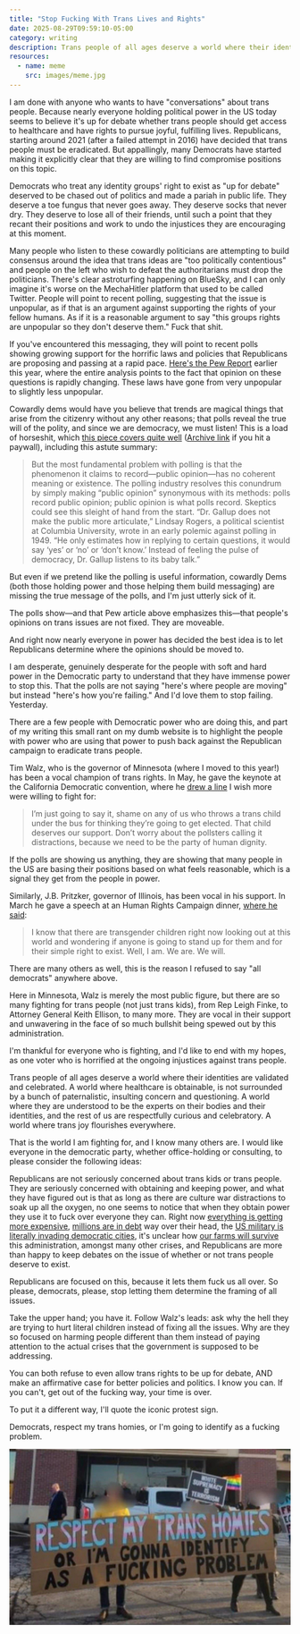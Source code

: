 ```yaml
---
title: "Stop Fucking With Trans Lives and Rights"
date: 2025-08-29T09:59:10-05:00
category: writing
description: Trans people of all ages deserve a world where their identities are validated and celebrated. A world where healthcare is obtainable, is not surrounded by a bunch of paternalistic, insulting concern and questioning. A world where they are understood to be the experts on their bodies and their identities, and the rest of us are respectfully curious and celebratory. A world where trans joy flourishes everywhere. 
resources:
  - name: meme
    src: images/meme.jpg
---
```


I am done with anyone who wants to have "conversations" about trans people. Because nearly everyone holding political power in the US today seems to believe it's up for debate whether trans people should get access to healthcare and have rights to pursue joyful, fulfilling lives. Republicans, starting around 2021 (after a failed attempt in 2016) have decided that trans people must be eradicated. But appallingly, many Democrats have started making it explicitly clear that they are willing to find compromise positions on this topic.

Democrats who treat any identity groups' right to exist as "up for debate" deserved to be chased out of politics and made a pariah in public life. They deserve a toe fungus that never goes away. They deserve socks that never dry. They deserve to lose all of their friends, until such a point that they recant their positions and work to undo the injustices they are encouraging at this moment.

Many people who listen to these cowardly politicians are attempting to build consensus around the idea that trans ideas are "too politically contentious" and people on the left who wish to defeat the authoritarians must drop the politicians. There's clear astroturfing happening on BlueSky, and I can only imagine it's worse on the MechaHitler platform that used to be called Twitter. People will point to recent polling, suggesting that the issue is unpopular, as if that is an argument against supporting the rights of your fellow humans. As if it is a reasonable argument to say "this groups rights are unpopular so they don't deserve them." Fuck that shit.

If you've encountered this messaging, they will point to recent polls showing growing support for the horrific laws and policies that Republicans are proposing and passing at a rapid pace. [Here's the Pew Report](https://www.pewresearch.org/short-reads/2025/02/26/americans-have-grown-more-supportive-of-restrictions-for-trans-people-in-recent-years/) earlier this year, where the entire analysis points to the fact that opinion on these questions is rapidly changing. These laws have gone from very unpopular to slightly less unpopular.

Cowardly dems would have you believe that trends are magical things that arise from the citizenry without any other reasons; that polls reveal the true will of the polity, and since we are democracy, we must listen! This is a load of horseshit, which [this piece covers quite well](https://www.nybooks.com/articles/2024/10/17/the-problems-with-polls-strength-in-numbers-morris/) ([Archive link](https://archive.is/Ohl7X) if you hit a paywall), including this astute summary:

>But the most fundamental problem with polling is that the phenomenon it claims to record—public opinion—has no coherent meaning or existence. The polling industry resolves this conundrum by simply making “public opinion” synonymous with its methods: polls record public opinion; public opinion is what polls record. Skeptics could see this sleight of hand from the start. “Dr. Gallup does not make the public more articulate,” Lindsay Rogers, a political scientist at Columbia University, wrote in an early polemic against polling in 1949. “He only estimates how in replying to certain questions, it would say ‘yes’ or ‘no’ or ‘don’t know.’ Instead of feeling the pulse of democracy, Dr. Gallup listens to its baby talk.”

But even if we pretend like the polling is useful information, cowardly Dems (both those holding power and those helping them build messaging) are missing the true message of the polls, and I'm just utterly sick of it.

The polls show—and that Pew article above emphasizes this—that people's opinions on trans issues are not fixed. They are moveable.

And right now nearly everyone in power has decided the best idea is to let Republicans determine where the opinions should be moved to.

I am desperate, genuinely desperate for the people with soft and hard power in the Democratic party to understand that they have immense power to stop this. That the polls are not saying "here's where people are moving" but instead "here's how you're failing." And I'd love them to stop failing. Yesterday.

There are a few people with Democratic power who are doing this, and part of my writing this small rant on my dumb website is to highlight the people with power who are using that power to push back against the Republican campaign to eradicate trans people.

Tim Walz, who is the governor of Minnesota (where I moved to this year!) has been a vocal champion of trans rights. In May, he gave the keynote at the California Democratic convention, where he [drew a line](https://www.lgbtqnation.com/2025/06/tim-walz-shames-dems-who-have-abandoned-trans-people-we-need-to-be-the-party-of-human-dignity/) I wish more were willing to fight for:

> I’m just going to say it, shame on any of us who throws a trans child under the bus for thinking they’re going to get elected. That child deserves our support. Don’t worry about the pollsters calling it distractions, because we need to be the party of human dignity.

If the polls are showing us anything, they are showing that many people in the US are basing their positions based on what feels reasonable, which is a signal they get from the people in power. 

Similarly, J.B. Pritzker, governor of Illinois, has been vocal in his support. In March he gave a speech at an Human Rights Campaign dinner, [where he said](https://www.advocate.com/news/pritzker-fiery-hrc-speech):

> I know that there are transgender children right now looking out at this world and wondering if anyone is going to stand up for them and for their simple right to exist. Well, I am. We are. We will.

There are many others as well, this is the reason I refused to say "all democrats" anywhere above. 

Here in Minnesota, Walz is merely the most public figure, but there are so many fighting for trans people (not just trans kids), from Rep Leigh Finke, to Attorney General Keith Ellison, to many more. They are vocal in their support and unwavering in the face of so much bullshit being spewed out by this administration.

I'm thankful for everyone who is fighting, and I'd like to end with my hopes, as one voter who is horrified at the ongoing injustices against trans people.

Trans people of all ages deserve a world where their identities are validated and celebrated. A world where healthcare is obtainable, is not surrounded by a bunch of paternalistic, insulting concern and questioning. A world where they are understood to be the experts on their bodies and their identities, and the rest of us are respectfully curious and celebratory. A world where trans joy flourishes everywhere. 

That is the world I am fighting for, and I know many others are. I would like everyone in the democratic party, whether office-holding or consulting, to please consider the following ideas:

Republicans are not seriously concerned about trans kids or trans people. They are seriously concerned with obtaining and keeping power, and what they have figured out is that as long as there are culture war distractions to soak up all the oxygen, no one seems to notice that when they obtain power they use it to fuck over everyone they can. Right now [everything is getting more expensive](https://www.bls.gov/opub/ted/2025/consumer-price-index-rose-2-7-percent-for-the-12-months-ending-june-2025.htm), [millions are in debt](https://www.fool.com/money/research/average-household-debt/) way over their head, the [US military is literally invading democratic cities](https://www.independent.co.uk/news/world/americas/us-politics/trump-national-guard-military-states-cities-b2812837.html), it's unclear how [our farms will survive](https://www.bloomberg.com/news/articles/2025-08-21/us-farmers-facing-double-whammy-of-trade-war-and-bumper-crops) this administration, amongst many other crises, and Republicans are more than happy to keep debates on the issue of whether or not trans people deserve to exist.

Republicans are focused on this, because it lets them fuck us all over. So please, democrats, please, stop letting them determine the framing of all issues. 

Take the upper hand; you have it. Follow Walz's leads: ask why the hell they are trying to hurt literal children instead of fixing all the issues. Why are they so focused on harming people different than them instead of paying attention to the actual crises that the government is supposed to be addressing. 

You can both refuse to even allow trans rights to be up for debate, AND make an affirmative case for better policies and politics. I know you can. If you can't, get out of the fucking way, your time is over. 

To put it a different way, I'll quote the iconic protest sign.

Democrats, respect my trans homies, or I'm going to identify as a fucking problem.


![two anonymous people holding a sign that says "respect my trans homies or I'm going to identify as a problem"](images/trans-meme.jpg)